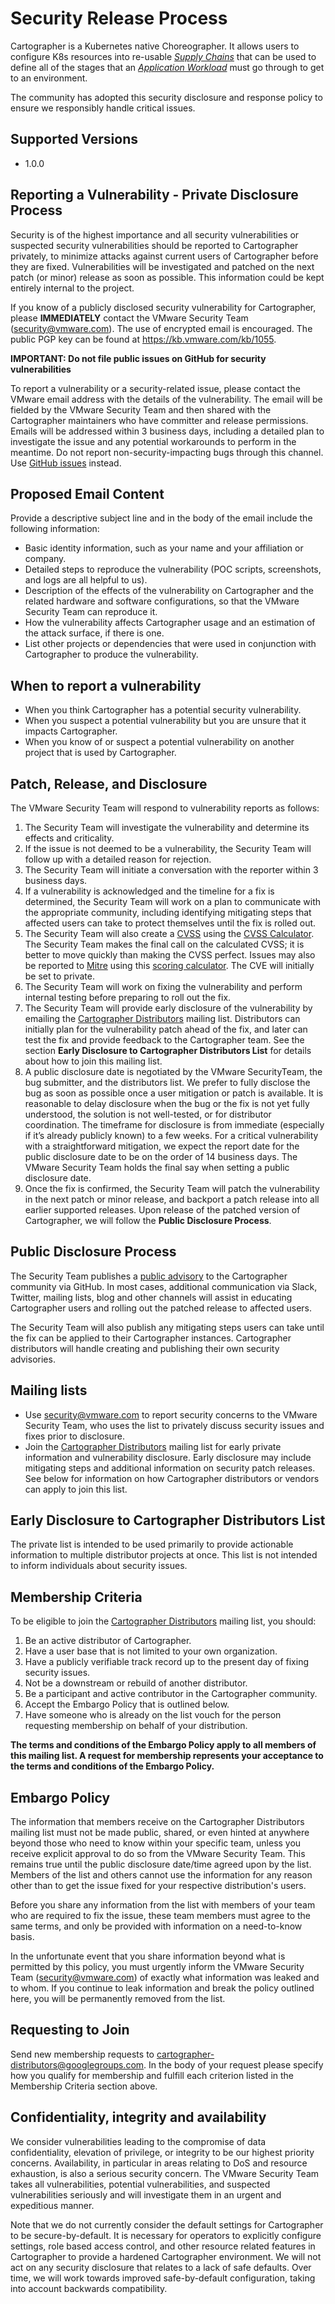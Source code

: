 # Security Release Process

Cartographer is a Kubernetes native Choreographer. It allows users to configure K8s resources into re-usable [_Supply Chains_](site/content/docs/reference.md#ClusterSupplyChain) that can be used to define all of the stages that an [_Application Workload_](site/content/docs/reference.md#Workload) must go through to get to an environment.

The community has adopted this security disclosure and response policy to ensure we responsibly handle critical issues.

## Supported Versions

- 1.0.0

## Reporting a Vulnerability - Private Disclosure Process

Security is of the highest importance and all security vulnerabilities or suspected security vulnerabilities should be reported to Cartographer privately, to minimize attacks against current users of Cartographer before they are fixed. Vulnerabilities will be investigated and patched on the next patch (or minor) release as soon as possible. This information could be kept entirely internal to the project.

If you know of a publicly disclosed security vulnerability for Cartographer, please **IMMEDIATELY** contact the VMware Security Team (security@vmware.com). The use of encrypted email is encouraged. The public PGP key can be found at https://kb.vmware.com/kb/1055.

**IMPORTANT: Do not file public issues on GitHub for security vulnerabilities**

To report a vulnerability or a security-related issue, please contact the VMware email address with the details of the vulnerability. The email will be fielded by the VMware Security Team and then shared with the Cartographer maintainers who have committer and release permissions. Emails will be addressed within 3 business days, including a detailed plan to investigate the issue and any potential workarounds to perform in the meantime. Do not report non-security-impacting bugs through this channel. Use [GitHub issues](https://github.com/vmware-tanzu/cartographer/issues) instead.

## Proposed Email Content

Provide a descriptive subject line and in the body of the email include the following information:

*   Basic identity information, such as your name and your affiliation or company.
*   Detailed steps to reproduce the vulnerability  (POC scripts, screenshots, and logs are all helpful to us).
*   Description of the effects of the vulnerability on Cartographer and the related hardware and software configurations, so that the VMware Security Team can reproduce it.
*   How the vulnerability affects Cartographer usage and an estimation of the attack surface, if there is one.
*   List other projects or dependencies that were used in conjunction with Cartographer to produce the vulnerability.

## When to report a vulnerability

*   When you think Cartographer has a potential security vulnerability.
*   When you suspect a potential vulnerability but you are unsure that it impacts Cartographer.
*   When you know of or suspect a potential vulnerability on another project that is used by Cartographer.

## Patch, Release, and Disclosure

The VMware Security Team will respond to vulnerability reports as follows:

1. The Security Team will investigate the vulnerability and determine its effects and criticality.
2. If the issue is not deemed to be a vulnerability, the Security Team will follow up with a detailed reason for rejection.
3. The Security Team will initiate a conversation with the reporter within 3 business days.
4. If a vulnerability is acknowledged and the timeline for a fix is determined, the Security Team will work on a plan to communicate with the appropriate community, including identifying mitigating steps that affected users can take to protect themselves until the fix is rolled out.
5. The Security Team will also create a [CVSS](https://www.first.org/cvss/specification-document) using the [CVSS Calculator](https://www.first.org/cvss/calculator/3.0). The Security Team makes the final call on the calculated CVSS; it is better to move quickly than making the CVSS perfect. Issues may also be reported to [Mitre](https://cve.mitre.org/) using this [scoring calculator](https://nvd.nist.gov/vuln-metrics/cvss/v3-calculator). The CVE will initially be set to private.
6. The Security Team will work on fixing the vulnerability and perform internal testing before preparing to roll out the fix.
7. The Security Team will provide early disclosure of the vulnerability by emailing the [Cartographer Distributors](cartographer-distributors@googlegroups.com) mailing list. Distributors can initially plan for the vulnerability patch ahead of the fix, and later can test the fix and provide feedback to the Cartographer team. See the section **Early Disclosure to Cartographer Distributors List** for details about how to join this mailing list.
8. A public disclosure date is negotiated by the VMware SecurityTeam, the bug submitter, and the distributors list. We prefer to fully disclose the bug as soon as possible once a user mitigation or patch is available. It is reasonable to delay disclosure when the bug or the fix is not yet fully understood, the solution is not well-tested, or for distributor coordination. The timeframe for disclosure is from immediate (especially if it’s already publicly known) to a few weeks. For a critical vulnerability with a straightforward mitigation, we expect the report date for the public disclosure date to be on the order of 14 business days. The VMware Security Team holds the final say when setting a public disclosure date.
9. Once the fix is confirmed, the Security Team will patch the vulnerability in the next patch or minor release, and backport a patch release into all earlier supported releases. Upon release of the patched version of Cartographer, we will follow the **Public Disclosure Process**.

## Public Disclosure Process

The Security Team publishes a [public advisory](https://github.com/vmware-tanzu/cartographer/security/advisories) to the Cartographer community via GitHub. In most cases, additional communication via Slack, Twitter, mailing lists, blog and other channels will assist in educating Cartographer users and rolling out the patched release to affected users.

The Security Team will also publish any mitigating steps users can take until the fix can be applied to their Cartographer instances. Cartographer distributors will handle creating and publishing their own security advisories.

## Mailing lists

*   Use security@vmware.com to report security concerns to the VMware Security Team, who uses the list to privately discuss security issues and fixes prior to disclosure.
*   Join the [Cartographer Distributors]([cartographer-distributors@googlegroups.com](https://groups.google.com/g/cartographer-distributors)) mailing list for early private information and vulnerability disclosure. Early disclosure may include mitigating steps and additional information on security patch releases. See below for information on how Cartographer distributors or vendors can apply to join this list.

## Early Disclosure to Cartographer Distributors List

The private list is intended to be used primarily to provide actionable information to multiple distributor projects at once. This list is not intended to inform individuals about security issues.

## Membership Criteria

To be eligible to join the [Cartographer Distributors]([cartographer-distributors@googlegroups.com](https://groups.google.com/g/cartographer-distributors)) mailing list, you should:

1. Be an active distributor of Cartographer.
2. Have a user base that is not limited to your own organization.
3. Have a publicly verifiable track record up to the present day of fixing security issues.
4. Not be a downstream or rebuild of another distributor.
5. Be a participant and active contributor in the Cartographer community.
6. Accept the Embargo Policy that is outlined below.
7. Have someone who is already on the list vouch for the person requesting membership on behalf of your distribution.

**The terms and conditions of the Embargo Policy apply to all members of this mailing list. A request for membership represents your acceptance to the terms and conditions of the Embargo Policy.**

## Embargo Policy

The information that members receive on the Cartographer Distributors mailing list must not be made public, shared, or even hinted at anywhere beyond those who need to know within your specific team, unless you receive explicit approval to do so from the VMware Security Team. This remains true until the public disclosure date/time agreed upon by the list. Members of the list and others cannot use the information for any reason other than to get the issue fixed for your respective distribution's users.

Before you share any information from the list with members of your team who are required to fix the issue, these team members must agree to the same terms, and only be provided with information on a need-to-know basis.

In the unfortunate event that you share information beyond what is permitted by this policy, you must urgently inform the VMware Security Team (security@vmware.com) of exactly what information was leaked and to whom. If you continue to leak information and break the policy outlined here, you will be permanently removed from the list.

## Requesting to Join

Send new membership requests to [cartographer-distributors@googlegroups.com](https://groups.google.com/g/cartographer-distributors). In the body of your request please specify how you qualify for membership and fulfill each criterion listed in the Membership Criteria section above.


## Confidentiality, integrity and availability

We consider vulnerabilities leading to the compromise of data confidentiality, elevation of privilege, or integrity to be our highest priority concerns. Availability, in particular in areas relating to DoS and resource exhaustion, is also a serious security concern. The VMware Security Team takes all vulnerabilities, potential vulnerabilities, and suspected vulnerabilities seriously and will investigate them in an urgent and expeditious manner.

Note that we do not currently consider the default settings for Cartographer to be secure-by-default. It is necessary for operators to explicitly configure settings, role based access control, and other resource related features in Cartographer to provide a hardened Cartographer environment. We will not act on any security disclosure that relates to a lack of safe defaults. Over time, we will work towards improved safe-by-default configuration, taking into account backwards compatibility.
